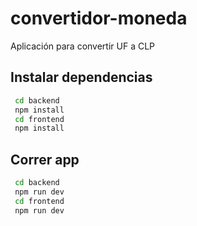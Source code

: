 # convertidor-moneda
Aplicación para convertir UF a CLP

## Instalar dependencias

```bash
 cd backend
 npm install
 cd frontend
 npm install
```

## Correr app

```bash
 cd backend
 npm run dev
 cd frontend
 npm run dev
```